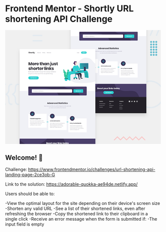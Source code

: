# Frontend Mentor - Shortly URL shortening API Challenge

![Design preview for the Shortly URL shortening API coding challenge](./src/design/desktop-preview.jpg)

## Welcome! 👋

Challenge: https://www.frontendmentor.io/challenges/url-shortening-api-landing-page-2ce3ob-G

Link to the solution: https://adorable-quokka-ae94de.netlify.app/

Users should be able to:

-View the optimal layout for the site depending on their device's screen size
-Shorten any valid URL
-See a list of their shortened links, even after refreshing the browser
-Copy the shortened link to their clipboard in a single click
-Receive an error message when the form is submitted if:
-The input field is empty